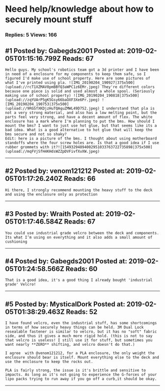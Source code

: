 # Need help/knowledge about how to securely mount stuff

### Replies: 5 Views: 166

## \#1 Posted by: Gabegds2001 Posted at: 2019-02-05T01:15:16.799Z Reads: 67

```
Hello guys. My school's robotics team got a 3d printer and I have been in need of a enclosure for my components to keep them safe, so I figured I'd make use of school property. Here are some pictures of what I've printed using pla. ![IMG_20190204_190927|375x500](upload://rcT1XZMAV0pmBBfQ3aWPC1z6EMr.jpeg) They're different colors because one piece is solid and used almost a whole spool. (Seriously making use of school property) ![IMG_20190204_190818|375x500](upload://zqYUArP5gK5Gsy66baOXF3Xe6Pr.jpeg) ![IMG_20190204_190753|375x500](upload://9RGSfXKDjzHuTQAquZMWL49D752.jpeg) I understand that pla is not a very strong material, and also has a low melting point, but the parts feel very strong, and have a decent amount of flex. The white enclosure has a mark where I'm planning to put the bms. How should I mount the bms? I want to just use hot glue, but that seems like its a bad idea. What is a good alternative to hot glue that will keep the bms secure and not so shaky?
Edit: here is a picture of the bms. I thought about using motherboard standoffs where the four screw holes are. Is that a good idea if I use rubber grommets with it?![15493294894002951033763722735898|375x500](upload://mqFVjSfH4KHdsWZZpDVFivfXvXW.jpeg)
```

---
## \#2 Posted by: venom121212 Posted at: 2019-02-05T01:17:26.240Z Reads: 66

```
Hi there, I strongly recommend mounting the heavy stuff to the deck and using the enclosure only as protection
```

---
## \#3 Posted by: Wraith Posted at: 2019-02-05T01:17:46.584Z Reads: 67

```
You could use industrial grade velcro between the deck and components. Its what I’m using on everything and it also adds a small amount of cushioning
```

---
## \#4 Posted by: Gabegds2001 Posted at: 2019-02-05T01:24:58.566Z Reads: 60

```
That is a good idea, it's a good thing I already bought 'industrial grade' Velcro!
```

---
## \#5 Posted by: MysticalDork Posted at: 2019-02-05T01:38:29.463Z Reads: 52

```
I have found velcro, even the industrial stuff, has some shortcomings in terms of how securely heavy things can be held. 3M Dual Lock resealable fastener is similar to velcro, but it has no "soft" fabric side, and thus it gives a much more rigid hold. (this is not to say that velcro is useless! I still use it for stuff, but sometimes you want nearly **ZERO** shifting, and velcro doesn't do that.)

I agree  with @venom121212, for a PLA enclosure, the only weight the enclosure should bear is itself. Mount everything else to the deck and use the enclosure to keep the rocks out. 

PLA is fairly strong, the issue is it's brittle and sensitive to impacts. As long as it's not going to experience the G-forces of your lipo packs trying to run away if you go off a curb,it should be okay.
```

---
